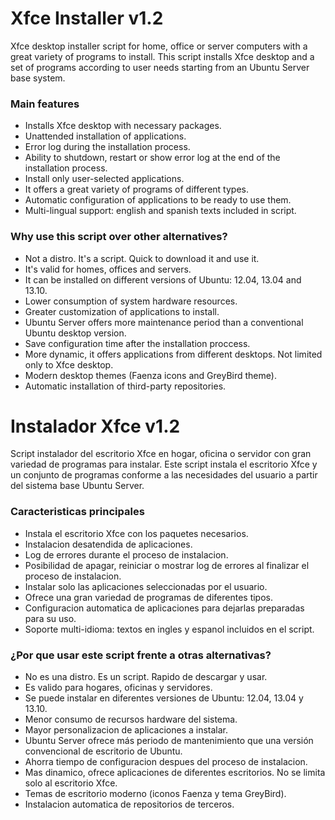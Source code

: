 # Xfce Installer v1.2
Xfce desktop installer script for home, office or server computers with a great variety of programs to install.
This script installs Xfce desktop and a set of programs according to user needs starting from an Ubuntu Server base system.

### Main features
* Installs Xfce desktop with necessary packages.
* Unattended installation of applications.
* Error log during the installation process.
* Ability to shutdown, restart or show error log at the end of the installation process.
* Install only user-selected applications.
* It offers a great variety of programs of different types.
* Automatic configuration of applications to be ready to use them.
* Multi-lingual support: english and spanish texts included in script.

### Why use this script over other alternatives?
* Not a distro. It's a script. Quick to download it and use it.
* It's valid for homes, offices and servers.
* It can be installed on different versions of Ubuntu: 12.04, 13.04 and 13.10.
* Lower consumption of system hardware resources.
* Greater customization of applications to install.
* Ubuntu Server offers more maintenance period than a conventional Ubuntu desktop version.
* Save configuration time after the installation proccess.
* More dynamic, it offers applications from different desktops. Not limited only to Xfce desktop.
* Modern desktop themes (Faenza icons and GreyBird theme).
* Automatic installation of third-party repositories.


# Instalador Xfce v1.2
Script instalador del escritorio Xfce en hogar, oficina o servidor con gran variedad de programas para instalar.
Este script instala el escritorio Xfce y un conjunto de programas conforme a las necesidades del usuario a partir del sistema base Ubuntu Server.

### Caracteristicas principales
* Instala el escritorio Xfce con los paquetes necesarios.
* Instalacion desatendida de aplicaciones.
* Log de errores durante el proceso de instalacion.
* Posibilidad de apagar, reiniciar o mostrar log de errores al finalizar el proceso de instalacion.
* Instalar solo las aplicaciones seleccionadas por el usuario.
* Ofrece una gran variedad de programas de diferentes tipos.
* Configuracion automatica de aplicaciones para dejarlas preparadas para su uso.
* Soporte multi-idioma: textos en ingles y espanol incluidos en el script.

### ¿Por que usar este script frente a otras alternativas?
* No es una distro. Es un script. Rapido de descargar y usar.
* Es valido para hogares, oficinas y servidores.
* Se puede instalar en diferentes versiones de Ubuntu: 12.04, 13.04 y 13.10.
* Menor consumo de recursos hardware del sistema.
* Mayor personalizacion de aplicaciones a instalar.
* Ubuntu Server ofrece más periodo de mantenimiento que una versión convencional de escritorio de Ubuntu.
* Ahorra tiempo de configuracion despues del proceso de instalacion.
* Mas dinamico, ofrece aplicaciones de diferentes escritorios. No se limita solo al escritorio Xfce.
* Temas de escritorio moderno (iconos Faenza y tema GreyBird).
* Instalacion automatica de repositorios de terceros.

